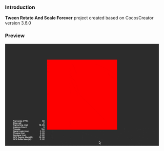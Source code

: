 ### Introduction
**Tween Rotate And Scale Forever** project created based on CocosCreator version 3.6.0 

### Preview
![image](../../../gif/202203/2022030504.gif)
